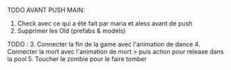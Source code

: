 TODO AVANT PUSH MAIN:
1. Check avec ce qui a été fait par maria et aless avant de push
2. Supprimer les Old (prefabs & models)

TODO :
3. Connecter la fin de la game avec l'animation de dance
4. Connecter la mort avec l'animation de mort > puis action pour release dans la pool
5. Toucher le zombie pour le faire tomber